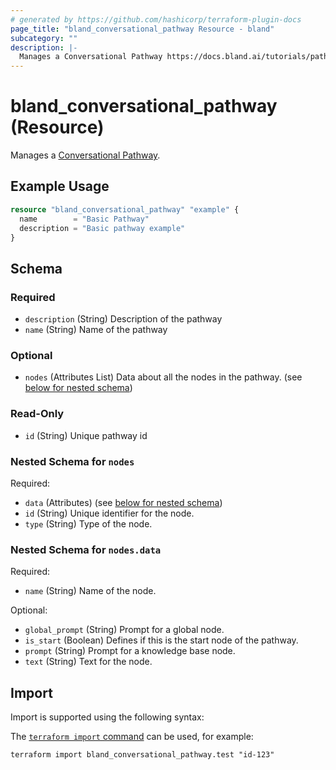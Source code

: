 ```yaml
---
# generated by https://github.com/hashicorp/terraform-plugin-docs
page_title: "bland_conversational_pathway Resource - bland"
subcategory: ""
description: |-
  Manages a Conversational Pathway https://docs.bland.ai/tutorials/pathways.
---
```


# bland_conversational_pathway (Resource)

Manages a [Conversational Pathway](https://docs.bland.ai/tutorials/pathways).

## Example Usage

```terraform
resource "bland_conversational_pathway" "example" {
  name        = "Basic Pathway"
  description = "Basic pathway example"
}
```

<!-- schema generated by tfplugindocs -->
## Schema

### Required

- `description` (String) Description of the pathway
- `name` (String) Name of the pathway

### Optional

- `nodes` (Attributes List) Data about all the nodes in the pathway. (see [below for nested schema](#nestedatt--nodes))

### Read-Only

- `id` (String) Unique pathway id

<a id="nestedatt--nodes"></a>
### Nested Schema for `nodes`

Required:

- `data` (Attributes) (see [below for nested schema](#nestedatt--nodes--data))
- `id` (String) Unique identifier for the node.
- `type` (String) Type of the node.

<a id="nestedatt--nodes--data"></a>
### Nested Schema for `nodes.data`

Required:

- `name` (String) Name of the node.

Optional:

- `global_prompt` (String) Prompt for a global node.
- `is_start` (Boolean) Defines if this is the start node of the pathway.
- `prompt` (String) Prompt for a knowledge base node.
- `text` (String) Text for the node.

## Import

Import is supported using the following syntax:

The [`terraform import` command](https://developer.hashicorp.com/terraform/cli/commands/import) can be used, for example:

```shell
terraform import bland_conversational_pathway.test "id-123"
```
